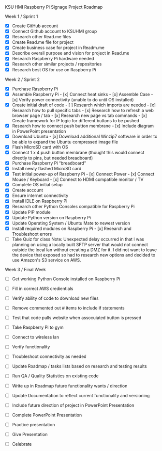 KSU HMI Raspberry Pi Signage Project Roadmap

Week 1 / Sprint 1
- [x]	Create GitHub account
- [x]	Connect Github account to KSUHMI group
- [x] Research other Read.me files
- [x] Create Read.me file for project
- [x]	Create business case for project in Readm.me
- [x] Describe overall purpose and vision for project in Read.me
- [x] Research Raspberry Pi hardware needed
- [x] Research other similar projects / repositories
- [x] Research best OS for use on Raspberry Pi

Week 2 / Sprint 2
- [x] Purchase Raspberry Pi
- [x] Assemble Raspberry Pi
      - [x] Connect heat sinks
      - [x] Assemble Case
      - [x] Verify power connectivity (unable to do until OS installed)
- [x] Create initial draft of code
      - [ ] Research which imports are needed
      - [x] Research how to pull specific tabs
      - [x] Research how to refresh a web browser page / tab
      - [x] Research new page vs tab commands
      - [x] Create framework for IF logic for different buttons to be pushed
- [x] Research how to connect push button membrane
      - [x] Include diagram in PowerPoint presentation
- [x] Download Ubuntu
      - [x] Download additional Winzip7 software in order to be able to expand the Ubuntu compressed image file
- [x] Flash MicroSD card with OS
- [x] Connect 1 x 4 push button membrane (thought this would connect directly to pins, but needed breadboard)
- [x] Purchase Raspberry Pi “breadboard”
- [x] Install newly flashed MicroSD card
- [x] Test initial power-up of Raspberry Pi
      - [x] Connect Power
      - [x] Connect Mouse / Keyboard
      - [x] Connect to HDMI compatible monitor / TV
- [x] Complete OS initial setup 
- [x] Create account
- [x] Ensure internet connectivity
- [x] Install IDLE on Raspberry Pi
- [x] Research other Python Consoles compatible for Raspberry Pi
- [x] Update PIP module
- [x] Update Python version on Raspberry Pi
- [x] Update Operating System / Ubuntu Mate to newest version
- [x] Install required modules on Raspberry Pi
      - [x] Research and Troubleshoot errors
- [ ] Take Quiz for class
Note: Unexpected delay occurred in that I was planning on using a locally built SFTP server that would not connect outside the local lan without creating a DMZ for it.  I did not want to leave the device that exposed so had to research new options and decided to use Amazon's S3 service on AWS.

Week 3 / Final Week
- [ ] Get working Python Console installed on Raspberry Pi
- [ ] Fill in correct AWS credientials
- [ ] Verify ability of code to download new files
- [ ] Remove commented out # items to include if statements
- [ ] Test that code pulls website when assocuiated button is pressed
- [ ] Take Raspberry Pi to gym
- [ ] Connect to wireless lan
- [ ] Verify functionality
- [ ] Troubleshoot connectivity as needed
- [ ] Update Roadmap / tasks lists based on research and testing results
- [ ] Run QA / Quality Statistics on existing code
- [ ] Write up in Roadmap future functionality wants / direction
- [ ] Update Documentation to reflect current functionality and versioning
- [ ] Include future direction of project in PowerPoint Presentation
- [ ] Complete PowerPoint Presentation
- [ ] Practice presentation
- [ ] Give Presentation
- [ ] Celebrate 



